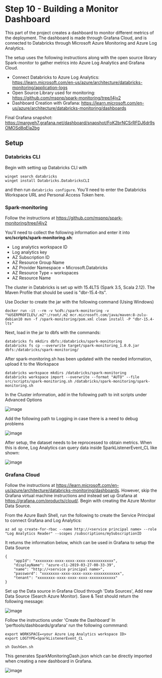# Step 10 - Building a Monitor Dashboard

This part of the project creates a dashboard to monitor different metrics of the deployment. The dashboard is made through Grafana Cloud, and is connected to Databricks through Microsoft Azure Monitoring and Azure Log Analytics. 

The setup uses the following instructions along with the open source library Spark-monitor to gather metrics into Azure Log Analytics and Grafana Cloud.
- Connect Databricks to Azure Log Analytics: https://learn.microsoft.com/en-us/azure/architecture/databricks-monitoring/application-logs
- Open Source Library used for monitoring: https://github.com/mspnp/spark-monitoring/tree/l4jv2
- Dashboard Creation with Grafana: https://learn.microsoft.com/en-us/azure/architecture/databricks-monitoring/dashboards

Final Grafana snapshot: https://margyeh7.grafana.net/dashboard/snapshot/FoK2brNCSrRFDJ6dr9sOMOSd8qEla2bg

## Setup

### Databricks CLI
Begin with setting up Databricks CLI with 
```
winget search databricks
winget install Databricks.DatabricksCLI
```
and then run ```databricks configure```. You'll need to enter the Databricks Workspace URL and Personal Access Token here.

### Spark-monitoring
Follow the instructions at https://github.com/mspnp/spark-monitoring/tree/l4jv2

You'll need to collect the following information and enter it into **src/scripts/spark-monitoring.sh**: 
- Log analytics workspace ID
- Log analytics key
- AZ Subscription ID
- AZ Resource Group Name
- AZ Provider Namespace = Microsoft.Databricks
- AZ Resource Type = workspaces
- AZ Resource Name

The cluster in Databricks is set up with 15.4LTS (Spark 3.5, Scala 2.12). The Maven Profile that should be used is "dbr-15.4-lts".

Use Docker to create the jar with the following command (Using Windows)
```
docker run -it --rm -v %cd%:/spark-monitoring -v "%USERPROFILE%/.m2":/root/.m2 mcr.microsoft.com/java/maven:8-zulu-debian10 mvn -f /spark-monitoring/pom.xml clean install -P "dbr-15.4-lts"
```

Next, load in the jar to dbfs with the commands:
```
databricks fs mkdirs dbfs:/databricks/spark-monitoring
databricks fs cp --overwrite target/spark-monitoring_1.0.0.jar dbfs:/databricks/spark-monitoring/
```
After spark-monitoring.sh has been updated with the needed information, upload it to the Workspace
```
databricks workspace mkdirs /databricks/spark-monitoring
databricks workspace import --overwrite --format "AUTO" --file src/scripts/spark-monitoring.sh /databricks/spark-monitoring/spark-monitoring.sh
```

In the Cluster information, add in the following path to init scripts under Advanced Options

![image](https://github.com/user-attachments/assets/5316a577-b351-44dd-b516-945b85ab8d17)

Add the following path to Logging in case there is a need to debug problems

![image](https://github.com/user-attachments/assets/950a678f-00bf-4c6e-8ad2-9b84ab12e208)

After setup, the dataset needs to be reprocessed to obtain metrics. When this is done, Log Analytics can query data inside SparkListenerEvent_CL like shown:

![image](https://github.com/user-attachments/assets/35f72168-1c06-4c3a-a23d-072b89122bcb)

### Grafana Cloud
Follow the instructions at https://learn.microsoft.com/en-us/azure/architecture/databricks-monitoring/dashboards. However, skip the Grafana virtual machine instructions and instead set up Grafana at https://grafana.com/products/cloud/. Begin with creating the Azure Monitor Data Source.

From the Azure Bash Shell, run the following to create the Service Principal to connect Grafana and Log Analytics:
```
az ad sp create-for-rbac --name http://<service principal name> --role "Log Analytics Reader" --scopes /subscriptions/mySubscriptionID
```
It returns the information below, which can be used in Grafana to setup the Data Source
```
{
    "appId": "xxxxxxxx-xxxx-xxxx-xxxx-xxxxxxxxxxxx",
    "displayName": "azure-cli-2019-03-27-00-33-39",
    "name": "http://<service principal name>",
    "password": "xxxxxxxx-xxxx-xxxx-xxxx-xxxxxxxxxxxx",
    "tenant": "xxxxxxxx-xxxx-xxxx-xxxx-xxxxxxxxxxxx"
}
```
Set up the Data source in Grafana Cloud through 'Data Sources', Add new Data Source (Search Azure Monitor). Save & Test should return the following message:

![image](https://github.com/user-attachments/assets/1c5a8c14-fc7e-428f-8495-9d888f02c3e7)

Follow the instructions under 'Create the Dashboard'
In 'perftools/dashboards/grafana' run the following commmand:
```
export WORKSPACE=<your Azure Log Analytics workspace ID>
export LOGTYPE=SparkListenerEvent_CL

sh DashGen.sh
```
This generates SparkMonitoringDash.json which can be directly imported when creating a new dashboard in Grafana.

![image](https://github.com/user-attachments/assets/81452449-756e-4999-9822-71016e7817f4)










